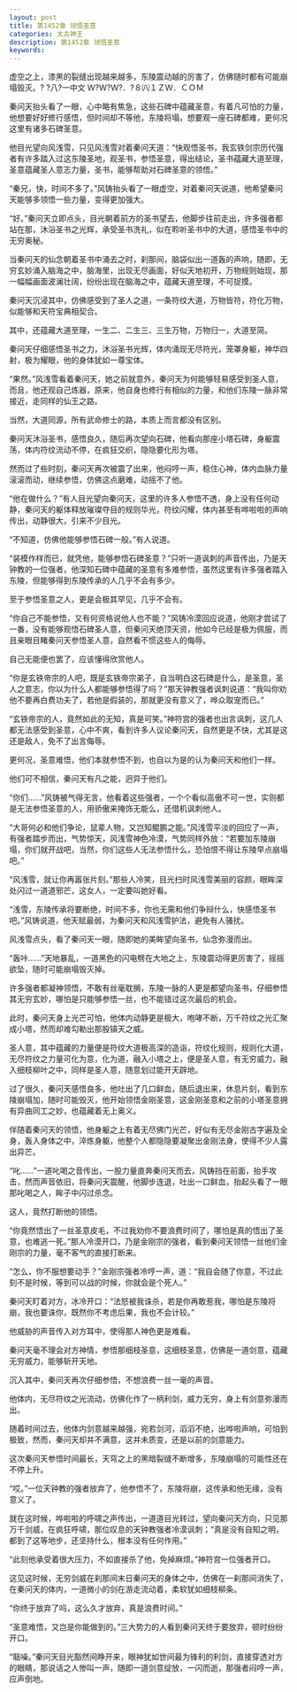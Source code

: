 ```yaml
---
layout: post
title: 第1452章 领悟圣意
categories: 太古神王
description: 第1452章 领悟圣意
keywords:
---
```


虚空之上，漆黑的裂缝出现越来越多，东陵震动越的厉害了，仿佛随时都有可能崩塌毁灭。?  ?八?一中文 Ｗ?Ｗ?Ｗ?．?８㈧１ＺＷ．ＣＯＭ

秦问天抬头看了一眼，心中略有焦急，这些石碑中蕴藏圣意，有着凡可怕的力量，他想要好好修行感悟，但时间却不等他，东陵将塌，想要观一座石碑都难，更何况这里有诸多石碑圣意。

他目光望向风浅雪，只见风浅雪对着秦问天道：“快观悟圣书，我玄铁剑宗历代强者有许多踏入过这东陵圣地，观圣书，参悟圣意，得出结论，圣书蕴藏大道至理，圣意蕴藏圣人意志力量，圣书，能够帮助对石碑圣意的领悟。”

“秦兄，快，时间不多了。”风铸抬头看了一眼虚空，对着秦问天说道，他希望秦问天能够多领悟一些力量，变得更加强大。

“好。”秦问天立即点头，目光朝着前方的圣书望去，他脚步往前走出，许多强者都站在那，沐浴圣书之光辉，承受圣书洗礼，似在聆听圣书中的大道，感悟圣书中的无穷奥秘。

当秦问天的仙念朝着圣书中涌去之时，刹那间，脑袋似出一道轰的声响，随即，无穷玄妙涌入脑海之中，脑海里，出现无尽画面，好似天地初开，万物规则始现，那一幅幅画面波澜壮阔，纷纷出现在脑海之中，蕴藏天道至理，不可捉摸。

秦问天沉浸其中，仿佛感受到了圣人之道，一条符纹大道，万物皆符，符化万物，似能够和天符宝典相契合。

其中，还蕴藏大道至理，一生二、二生三、三生万物，万物归一，大道至简。

秦问天仔细感悟圣书之力，沐浴圣书光辉，体内涌现无尽符光，笼罩身躯，神华四射，极为耀眼，他的身体犹如一尊宝体。

“果然。”风浅雪看着秦问天，她之前就意外，秦问天为何能够轻易感受到圣人意，而且，他还观自己炼器，原来，他自身也修行有相似的力量，和他们东陵一脉非常接近，走同样的仙王之路。

当然，大道同源，所有武命修士的路，本质上而言都没有区别。

秦问天沐浴圣书，感悟良久，随后再次望向石碑，他看向那座小塔石碑，身躯震荡，体内符纹流动不停，在疯狂交织，隐隐要化形为塔。

然而过了些时刻，秦问天再次被震了出来，他闷哼一声，稳住心神，体内血脉力量滚滚而动，继续参悟，仿佛这点磨难，动摇不了他。

“他在做什么？”有人目光望向秦问天，这里的许多人参悟不透，身上没有任何动静，秦问天的躯体释放璀璨夺目的规则华光，符纹闪耀，体内甚至有哗啦啦的声响传出，动静很大，引来不少目光。

“不知道，仿佛他能够参悟石碑一般。”有人说道。

“装模作样而已，就凭他，能够参悟石碑圣意？”只听一道讽刺的声音传出，乃是天钟教的一位强者，他深知石碑中蕴藏的圣意有多难参悟，虽然这里有许多强者踏入东陵，但能够得到东陵传承的人几乎不会有多少。

至于参悟圣意之人，更是会极其罕见，几乎不会有。

“你自己不能参悟，又有何资格说他人也不能？”风铸冷漠回应说道，他刚才尝试了一番，没有能够观悟石碑圣人意，但秦问天绝顶天资，他如今已经是极为佩服，而且亲眼目睹秦问天参悟圣人意，自然看不惯这些人的侮辱。

自己无能便也罢了，应该懂得欣赏他人。

“你是玄铁帝宗的人吧，既是玄铁帝宗弟子，自当明白这石碑是什么，是圣意，圣人之意志，你以为什么人都能够参悟得了吗？”那天钟教强者讽刺说道：“我叫你劝他不要再白费功夫了，若他是假装的，那就更没有意义了，哗众取宠而已。”

“玄铁帝宗的人，竟然如此的无知，真是可笑。”神符宫的强者也出言讽刺，这几人都无法感受到圣意，心中不爽，看到许多人议论秦问天，自然更是不快，尤其是这还是敌人，免不了出言侮辱。

更何况，圣意难悟，他们本就参悟不到，也自以为是的认为秦问天和他们一样。

他们可不相信，秦问天有凡之能，迥异于他们。

“你们……”风铸被气得无言，他看着这些强者，一个个看似高傲不可一世，实则都是无法参悟圣意的人，用骄傲来掩饰无能么，还借机讽刺他人。

“大哥何必和他们争论，鼠辈人物，又岂知鲲鹏之能。”风浅雪平淡的回应了一声，有强者踏步而出，气势惊天，风浅雪神色冷漠，气势同样外放：“若要加东陵崩塌，你们就开战吧，当然，你们这些人无法参悟什么，恐怕恨不得让东陵早点崩塌吧。”

“风浅雪，就让你再嚣张片刻。”那些人冷笑，目光扫时风浅雪美丽的容颜，眼眸深处闪过一道道邪芒，这女人，一定要叫她好看。

“浅雪，东陵传承将要断绝，时间不多，你也无需和他们争辩什么，快感悟圣书吧。”风铸说道，他天赋最弱，为秦问天和风浅雪护法，避免有人骚扰。

风浅雪点头，看了秦问天一眼，随即她的美眸望向圣书，仙念弥漫而出。

“轰咔……”天地暴乱，一道黑色的闪电劈在大地之上，东陵震动得更厉害了，摇摇欲坠，随时可能崩塌毁灭掉。

许多强者都凝神领悟，不敢有丝毫耽搁，东陵一脉的人更是都望向圣书，仔细参悟其无穷玄妙，哪怕是只能够参悟一丝，也不能错过这次最后的机会。

此时，秦问天身上光芒可怕，他体内动静更是极大，咆哮不断，万千符纹之光汇聚成小塔，然而却难勾勒出那股镇天之威。

圣人意，其中蕴藏的力量便是符纹大道极高深的造诣，符纹化规则，规则化大道，无尽符纹之力量可化为意，化为道，融入小塔之上，便是圣人意，有无穷威力，融入细枝柳叶之中，同样是圣人意，随意划过能开天辟地。

过了很久，秦问天感悟良多，他吐出了几口鲜血，随后退出来，休息片刻，看到东陵崩塌加，随时可能毁灭，他开始领悟金刚圣意，这金刚圣意和之前的小塔圣意拥有异曲同工之妙，也蕴藏着无上奥义。

伴随着秦问天的领悟，他身躯之上有着无尽佛门光芒，好似有无尽金刚古字遍及全身，轰入身体之中，淬炼身躯，他整个人都隐隐要凝聚出金刚法身，使得不少人露出异芒。

“叱……”一道叱喝之音传出，一股力量直奔秦问天而去，风铸挡在前面，抬手攻击，然而声音依旧，将秦问天震醒，他脚步连退，吐出一口鲜血，抬起头看了一眼那叱喝之人，眸子中闪过杀念。

这人，竟然打断他的领悟。

“你竟然悟出了一丝圣意皮毛，不过我劝你不要浪费时间了，哪怕是真的悟出了圣意，也难逃一死。”那人冷漠开口，乃是金刚宗的强者，看到秦问天领悟一丝他们金刚宗的力量，毫不客气的直接打断来。

“怎么，你不服想要动手？”金刚宗强者冷哼一声，道：“我自会随了你意，不过此刻不是时候，等到可以战的时候，你就会是个死人。”

秦问天盯着对方，冰冷开口：“法怒被我诛杀，若是你再敢惹我，哪怕是东陵将崩，我也要诛你，既然你不考虑后果，我也不会计较。”

他威胁的声音传入对方耳中，使得那人神色更是难看。

秦问天毫不理会对方神情，参悟那细枝圣意，这细枝圣意，仿佛是一道剑意，蕴藏无穷威力，能够斩开天地。

沉入其中，秦问天再次仔细参悟，不想浪费一丝一毫的声音。

他体内，无尽符纹之光流动，仿佛化作了一柄利剑，威力无穷，身上有剑意弥漫而出。

随着时间过去，他体内剑意越来越强，宛若剑河，滔滔不绝，出哗啦声响，可怕到极致，然而，秦问天却并不满意，这并未质变，还是以前的剑意能力。

这次秦问天参悟时间最长，天穹之上的黑暗裂缝不断增多，东陵崩塌的可能性还在不停上升。

“哎。”一位天钟教的强者放弃了，他参悟不了，东陵将崩，这传承和他无缘，没有意义了。

就在这时候，哗啦啦的呼啸之声传出，一道道目光转过，望向秦问天方向，只见那万千剑威，在疯狂呼啸，那位叹息的天钟教强者冷漠讽刺；“真是没有自知之明，都到了这等地步，还坚持什么，根本没有任何作用。”

“此刻他承受着很大压力，不如直接杀了他，免掉麻烦。”神符宫一位强者开口。

这见这时候，无穷剑威在刹那间末日秦问天的身体之中，仿佛在一刹那间消失了，在秦问天的体内，一道微小的剑在游走流动着，柔软犹如细枝柳条。

“你终于放弃了吗，这么久才放弃，真是浪费时间。”

“圣意难悟，又岂是你能做到的。”三大势力的人看到秦问天终于要放弃，顿时纷纷开口。

“聒噪。”秦问天目光豁然间睁开来，眼神犹如世间最为锋利的利剑，直接穿透对方的眼睛，那说话之人惨叫一声，随即一道剑意绽放，一闪而逝，那强者闷哼一声，应声倒地。
